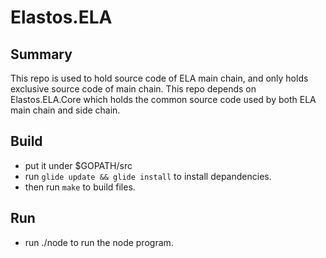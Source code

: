 # Elastos.ELA

## Summary

This repo is used to hold source code of ELA main chain, and only holds exclusive source code of main chain. This repo depends on Elastos.ELA.Core which holds the common source code used by both ELA main chain and side chain.

## Build

- put it under $GOPATH/src
- run `glide update && glide install` to install depandencies.
- then run `make` to build files.

## Run

- run ./node to run the node program.
